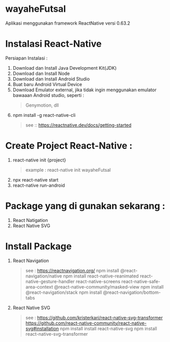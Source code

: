 # wayaheFutsal
Aplikasi menggunakan framework ReactNative versi 0.63.2

# Instalasi React-Native
Persiapan Instalasi :
  1. Download dan Install Java Development Kit(JDK)
  2. Download dan Install Node
  3. Download dan Install Android Studio
  4. Buat baru Android Virtual Device
  5. Download Emulator external, jika tidak ingin menggunakan emulator bawaaan Android studio, seperti :
        > Genymotion, dll
  6. npm install -g react-native-cli
        > see :: https://reactnative.dev/docs/getting-started

# Create Project React-Native :
  1. react-native init {project}
       > example : react-native init wayaheFutsal
  2. npx react-native start
  3. react-native run-android

# Package yang di gunakan sekarang :
  1. React Natigation
  2. React Native SVG
  
# Install Package
  1. React Navigation
      > see : https://reactnavigation.org/
      > npm install @react-navigation/native
      > npm install react-native-reanimated react-native-gesture-handler react-native-screens react-native-safe-area-context @react-native-community/masked-view
      > npm install @react-navigation/stack
      > npm install @react-navigation/bottom-tabs
  2. React Native SVG
      > see : https://github.com/kristerkari/react-native-svg-transformer
              https://github.com/react-native-community/react-native-svg#installation
      > npm install install react-native-svg
      > npm install react-native-svg-transformer
